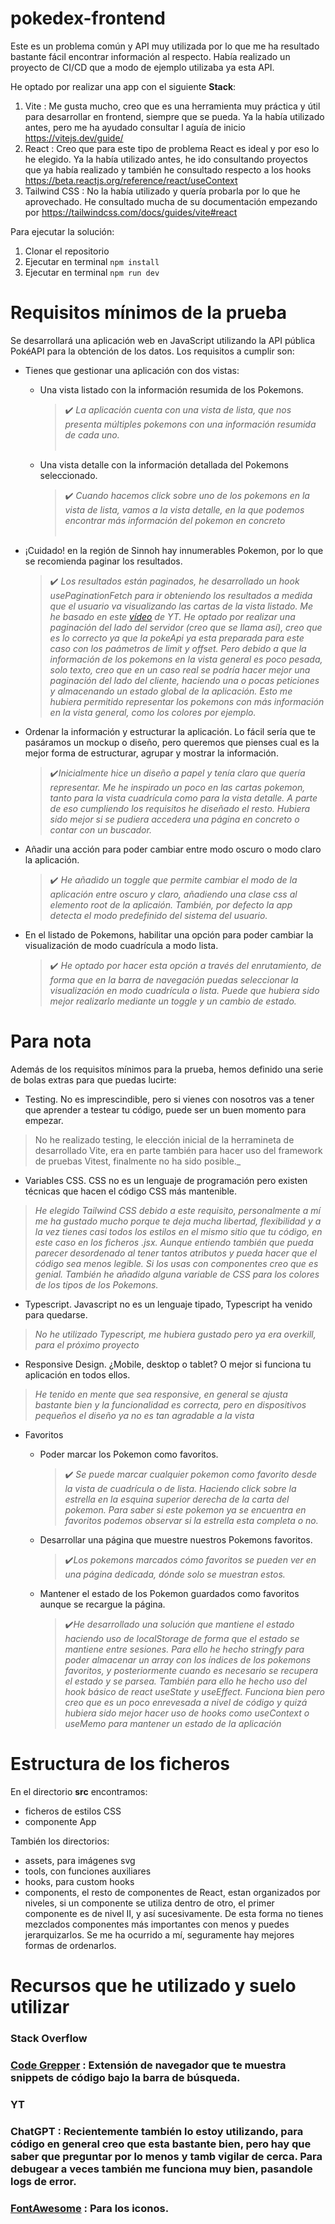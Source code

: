 # pokedex-frontend

Este es un problema común y API muy utilizada por lo que me ha resultado bastante fácil encontrar información al respecto. Había realizado un proyecto de CI/CD que a modo de ejemplo utilizaba ya esta API.

He optado por realizar una app con el siguiente **Stack**:

1. Vite : Me gusta mucho, creo que es una herramienta muy práctica y útil para desarrollar en frontend, siempre que se pueda. Ya la había utilizado antes, pero me ha ayudado consultar l aguía de inicio https://vitejs.dev/guide/
2. React : Creo que para este tipo de problema React es ideal y por eso lo he elegido. Ya la había utilizado antes, he ido consultando proyectos que ya había realizado y también he consultado respecto a los hooks https://beta.reactjs.org/reference/react/useContext
3. Tailwind CSS : No la había utilizado y quería probarla por lo que he aprovechado. He consultado mucha de su documentación empezando por https://tailwindcss.com/docs/guides/vite#react

Para ejecutar la solución:

1. Clonar el repositorio
2. Ejecutar en terminal `npm install`
3. Ejecutar en terminal `npm run dev`

# Requisitos mínimos de la prueba

Se desarrollará una aplicación web en JavaScript utilizando la API pública PokéAPI para la obtención de los datos. Los requisitos a cumplir son:

- Tienes que gestionar una aplicación con dos vistas:

  - Una vista listado con la información resumida de los Pokemons.
    > ✔️ _La aplicación cuenta con una vista de lista, que nos presenta múltiples pokemons con una información resumida de cada uno._
    > <br/><br/>
  - Una vista detalle con la información detallada del Pokemons seleccionado.
    > ✔️ _Cuando hacemos click sobre uno de los pokemons en la vista de lista, vamos a la vista detalle, en la que podemos encontrar más información del pokemon en concreto_
    > <br/><br/>

- ¡Cuidado! en la región de Sinnoh hay innumerables Pokemon, por lo que se recomienda
  paginar los resultados.

  > ✔️ _Los resultados están paginados, he desarrollado un hook usePaginationFetch para ir obteniendo los resultados a medida que el usuario va visualizando las cartas de la vista listado. Me he basado en este [vídeo](https://youtu.be/pc3fgKYcEAQ) de YT. He optado por realizar una paginación del lado del servidor (creo que se llama así), creo que es lo correcto ya que la pokeApi ya esta preparada para este caso con los paámetros de limit y offset. Pero debido a que la información de los pokemons en la vista general es poco pesada, solo texto, creo que en un caso real se podría hacer mejor una paginación del lado del cliente, haciendo una o pocas peticiones y almacenando un estado global de la aplicación. Esto me hubiera permitido representar los pokemons con más información en la vista general, como los colores por ejemplo._

- Ordenar la información y estructurar la aplicación. Lo fácil sería que te pasáramos un mockup o diseño, pero queremos que pienses cual es la mejor forma de estructurar, agrupar y mostrar la información.

  > ✔️*Inicialmente hice un diseño a papel y tenía claro que quería representar. Me he inspirado un poco en las cartas pokemon, tanto para la vista cuadrícula como para la vista detalle. A parte de eso cumpliendo los requisitos he diseñado el resto. Hubiera sido mejor si se pudiera accedera una página en concreto o contar con un buscador.*

- Añadir una acción para poder cambiar entre modo oscuro o modo claro la aplicación.

  > ✔️ _He añadido un toggle que permite cambiar el modo de la aplicación entre oscuro y claro, añadiendo una clase css al elemento root de la aplicaión. También, por defecto la app detecta el modo predefinido del sistema del usuario._

- En el listado de Pokemons, habilitar una opción para poder cambiar la visualización de modo cuadrícula a modo lista.

  > ✔️ _He optado por hacer esta opción a través del enrutamiento, de forma que en la barra de navegación puedas seleccionar la visualización en modo cuadrícula o lista. Puede que hubiera sido mejor realizarlo mediante un toggle y un cambio de estado._

# Para nota

Además de los requisitos mínimos para la prueba, hemos definido una serie de bolas extras para que puedas lucirte:

- Testing. No es imprescindible, pero si vienes con nosotros vas a tener que aprender a testear tu código, puede ser un buen momento para empezar.

> No he realizado testing, le elección inicial de la herramineta de desarrollado Vite, era en parte también para hacer uso del framework de pruebas Vitest, finalmente no ha sido posible.\_

- Variables CSS. CSS no es un lenguaje de programación pero existen técnicas que hacen el código CSS más mantenible.

> _He elegido Tailwind CSS debido a este requisito, personalmente a mí me ha gustado mucho porque te deja mucha libertad, flexibilidad y a la vez tienes casi todos los estilos en el mismo sitio que tu código, en este caso en los ficheros .jsx. Aunque entiendo también que pueda parecer desordenado al tener tantos atributos y pueda hacer que el código sea menos legible. Si los usas con componentes creo que es genial. También he añadido alguna variable de CSS para los colores de los tipos de los Pokemons._

- Typescript. Javascript no es un lenguaje tipado, Typescript ha venido para quedarse.

> _No he utilizado Typescript, me hubiera gustado pero ya era overkill, para el próximo proyecto_

- Responsive Design. ¿Mobile, desktop o tablet? O mejor si funciona tu aplicación en todos ellos.

> _He tenido en mente que sea responsive, en general se ajusta bastante bien y la funcionalidad es correcta, pero en dispositivos pequeños el diseño ya no es tan agradable a la vista_

- Favoritos

  - Poder marcar los Pokemon como favoritos.

    > ✔️ _Se puede marcar cualquier pokemon como favorito desde la vista de cuadrícula o de lista. Haciendo click sobre la estrella en la esquina superior derecha de la carta del pokemon. Para saber si este pokemon ya se encuentra en favoritos podemos observar si la estrella esta completa o no._

  - Desarrollar una página que muestre nuestros Pokemons favoritos.

    > ✔️*Los pokemons marcados cómo favoritos se pueden ver en una página dedicada, dónde solo se muestran estos.*

  - Mantener el estado de los Pokemon guardados como favoritos aunque se recargue la página.

    > ✔️*He desarrollado una solución que mantiene el estado haciendo uso de localStorage de forma que el estado se mantiene entre sesiones. Para ello he hecho stringfy para poder almacenar un array con los índices de los pokemons favoritos, y posteriormente cuando es necesario se recupera el estado y se parsea. También para ello he hecho uso del hook básico de react useState y useEffect. Funciona bien pero creo que es un poco enrevesada a nivel de código y quizá hubiera sido mejor hacer uso de hooks como useContext o useMemo para mantener un estado de la aplicación*

# Estructura de los ficheros

En el directorio **src** encontramos:

- ficheros de estilos CSS
- componente App

También los directorios:

- assets, para imágenes svg
- tools, con funciones auxiliares
- hooks, para custom hooks
- components, el resto de componentes de React, estan organizados por niveles, si un componente se utiliza dentro de otro, el primer componente es de nivel II, y así sucesivamente. De esta forma no tienes mezclados componentes más importantes con menos y puedes jerarquizarlos. Se me ha ocurrido a mí, seguramente hay mejores formas de ordenarlos.

# Recursos que he utilizado y suelo utilizar

### Stack Overflow

### [Code Grepper](https://www.grepper.com/) : Extensión de navegador que te muestra snippets de código bajo la barra de búsqueda.

### YT

### ChatGPT : Recientemente también lo estoy utilizando, para código en general creo que esta bastante bien, pero hay que saber que preguntar por lo menos y tamb vigilar de cerca. Para debugear a veces también me funciona muy bien, pasandole logs de error.

### [FontAwesome](https://fontawesome.com/search) : Para los iconos.
